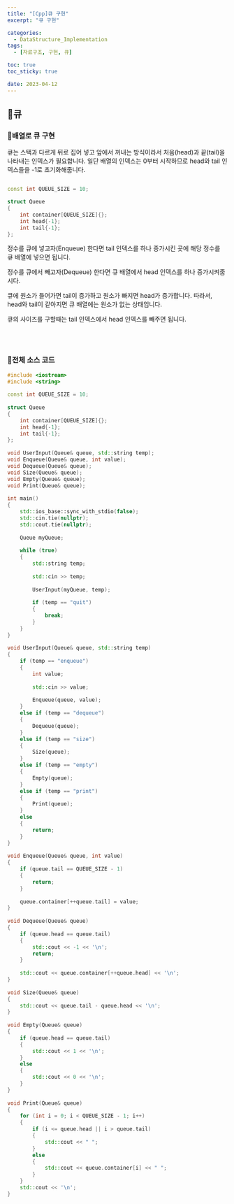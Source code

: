 ```yaml
---
title: "[Cpp]큐 구현"
excerpt: "큐 구현"

categories:
  - DataStructure_Implementation
tags:
  - [자료구조, 구현, 큐]

toc: true
toc_sticky: true

date: 2023-04-12
---
```


## 🤔큐
### 🔑배열로 큐 구현
큐는 스택과 다르게 뒤로 집어 넣고 앞에서 꺼내는 방식이라서 처음(head)과 끝(tail)을 나타내는 인덱스가 필요합니다. 일단 배열의 인덱스는 0부터 시작하므로 head와 tail 인덱스들을 -1로 초기화해줍니다.

```cpp

const int QUEUE_SIZE = 10;

struct Queue
{
    int container[QUEUE_SIZE]{};
    int head{-1};
    int tail{-1};
};
```

정수를 큐에 넣고자(Enqueue) 한다면 tail 인덱스를 하나 증가시킨 곳에 해당 정수를 큐 배열에 넣으면 됩니다.

정수를 큐에서 빼고자(Dequeue) 한다면 큐 배열에서 head 인덱스를 하나 증가시켜줍시다.

큐에 원소가 들어가면 tail이 증가하고 원소가 빠지면 head가 증가합니다. 따라서, head와 tail이 같아지면 큐 배열에는 원소가 없는 상태입니다.

큐의 사이즈를 구할때는 tail 인덱스에서 head 인덱스를 빼주면 됩니다.

<br><br>

### 🔑전체 소스 코드
```cpp
#include <iostream>
#include <string>
 
const int QUEUE_SIZE = 10;
 
struct Queue
{
    int container[QUEUE_SIZE]{};
    int head{-1};
    int tail{-1};
};
 
void UserInput(Queue& queue, std::string temp);
void Enqueue(Queue& queue, int value);
void Dequeue(Queue& queue);
void Size(Queue& queue);
void Empty(Queue& queue);
void Print(Queue& queue);
 
int main()
{
    std::ios_base::sync_with_stdio(false);
    std::cin.tie(nullptr);
    std::cout.tie(nullptr);
 
    Queue myQueue;
 
    while (true)
    {
        std::string temp;
 
        std::cin >> temp;
 
        UserInput(myQueue, temp);
 
        if (temp == "quit")
        {
            break;
        }
    }
}
 
void UserInput(Queue& queue, std::string temp)
{
    if (temp == "enqueue")
    {
        int value;
 
        std::cin >> value;
 
        Enqueue(queue, value);
    }
    else if (temp == "dequeue")
    {
        Dequeue(queue);
    }
    else if (temp == "size")
    {
        Size(queue);
    }
    else if (temp == "empty")
    {
        Empty(queue);
    }
    else if (temp == "print")
    {
        Print(queue);
    }
    else
    {
        return;
    }
}
 
void Enqueue(Queue& queue, int value)
{
    if (queue.tail == QUEUE_SIZE - 1)
    {
        return;
    }
 
    queue.container[++queue.tail] = value;
}
 
void Dequeue(Queue& queue)
{
    if (queue.head == queue.tail)
    {
        std::cout << -1 << '\n';
        return;
    }
 
    std::cout << queue.container[++queue.head] << '\n';
}
 
void Size(Queue& queue)
{
    std::cout << queue.tail - queue.head << '\n';
}
 
void Empty(Queue& queue)
{
    if (queue.head == queue.tail)
    {
        std::cout << 1 << '\n';
    }
    else
    {
        std::cout << 0 << '\n';
    }
}
 
void Print(Queue& queue)
{
    for (int i = 0; i < QUEUE_SIZE - 1; i++)
    {
        if (i <= queue.head || i > queue.tail)
        {
            std::cout << " ";
        }
        else
        {
            std::cout << queue.container[i] << " ";
        }
    }
    std::cout << '\n';
}
```

<br><br>